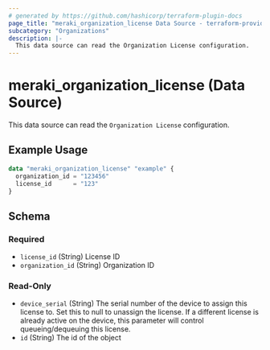 ```yaml
---
# generated by https://github.com/hashicorp/terraform-plugin-docs
page_title: "meraki_organization_license Data Source - terraform-provider-meraki"
subcategory: "Organizations"
description: |-
  This data source can read the Organization License configuration.
---
```


# meraki_organization_license (Data Source)

This data source can read the `Organization License` configuration.

## Example Usage

```terraform
data "meraki_organization_license" "example" {
  organization_id = "123456"
  license_id      = "123"
}
```

<!-- schema generated by tfplugindocs -->
## Schema

### Required

- `license_id` (String) License ID
- `organization_id` (String) Organization ID

### Read-Only

- `device_serial` (String) The serial number of the device to assign this license to. Set this to null to unassign the license. If a different license is already active on the device, this parameter will control queueing/dequeuing this license.
- `id` (String) The id of the object
